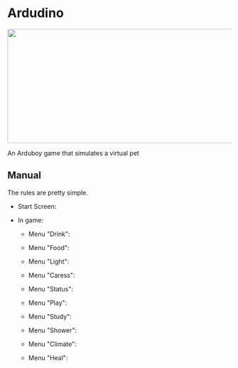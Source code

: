 # Ardudino
<img src="/assets/baner.png" data-canonical-src="/assets/baner.png" width="700" height="257" />

An Arduboy game that simulates a virtual pet

## Manual

The rules are pretty simple.

* Start Screen:
  
* In game:
  * Menu "Drink":
    
  * Menu "Food":
    
  * Menu "Light":
    
  * Menu "Caress": 
  * Menu "Status": 
  * Menu "Play": 
  * Menu "Study": 
  * Menu "Shower": 
  * Menu "Climate": 
  * Menu "Heal": 
